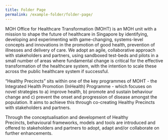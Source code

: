 ```yaml
---
title: Folder Page
permalink: /example-folder/folder-page/
---
```

MOH Office for Healthcare Transformation (MOHT) is an MOH unit with a mission to shape the future of healthcare in Singapore by identifying, developing and experimenting with game-changing, systems-level concepts and innovations in the promotion of good health, prevention of illnesses and delivery of care. We adopt an agile, collaborative approach with stakeholders and partners, using sandboxed test-beds and pilots in a small number of areas where fundamental change is critical for the effective transformation of the healthcare system, with the intention to scale these across the public healthcare system if successful.

“Healthy Precincts” sits within one of the key programmes of MOHT - the Integrated Health Promotion (InHealth) Programme - which focuses on novel strategies to a) improve health, b) promote and sustain behaviour change and c) prevent the onset and progression of disease amongst the population. It aims to achieve this through co-creating Healthy Precincts with stakeholders and partners.

Through the conceptualisation and development of Healthy Precincts, behavioural frameworks, models and tools are introduced and offered to stakeholders and partners to adopt, adapt and/or collaborate on further enhancements.